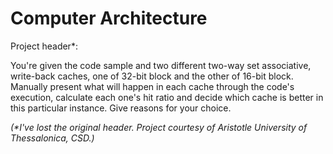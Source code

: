 # Computer Architecture

Project header\*:

You're given the code sample and two different two-way set associative, write-back caches, one of 32-bit block and the other of 16-bit block.
Manually present what will happen in each cache through the code's execution, calculate each one's hit ratio and decide which cache is better
in this particular instance. Give reasons for your choice.

*(\*I've lost the original header. Project courtesy of Aristotle University of Thessalonica, CSD.)*
